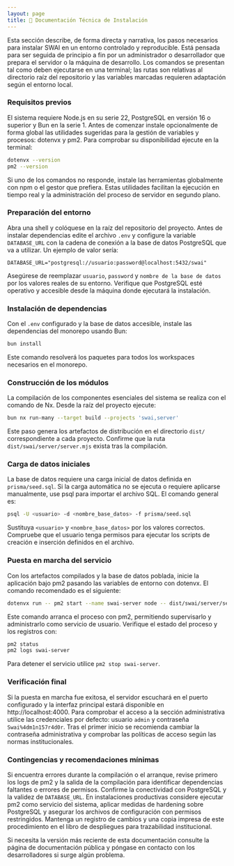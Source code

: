 ```yaml
---
layout: page
title: 📘 Documentación Técnica de Instalación
---
```


Esta sección describe, de forma directa y narrativa, los pasos necesarios para instalar SWAI en un entorno controlado y reproducible. Está pensada para ser seguida de principio a fin por un administrador o desarrollador que prepara el servidor o la máquina de desarrollo. Los comandos se presentan tal como deben ejecutarse en una terminal; las rutas son relativas al directorio raíz del repositorio y las variables marcadas requieren adaptación según el entorno local.

### Requisitos previos

El sistema requiere Node.js en su serie 22, PostgreSQL en versión 16 o superior y Bun en la serie 1. Antes de comenzar instale opcionalmente de forma global las utilidades sugeridas para la gestión de variables y procesos: dotenvx y pm2. Para comprobar su disponibilidad ejecute en la terminal:

```bash
dotenvx --version
pm2 --version
```

Si uno de los comandos no responde, instale las herramientas globalmente con npm o el gestor que prefiera. Estas utilidades facilitan la ejecución en tiempo real y la administración del proceso de servidor en segundo plano.

### Preparación del entorno

Abra una shell y colóquese en la raíz del repositorio del proyecto. Antes de instalar dependencias edite el archivo `.env` y configure la variable `DATABASE_URL` con la cadena de conexión a la base de datos PostgreSQL que va a utilizar. Un ejemplo de valor sería:

```env
DATABASE_URL="postgresql://usuario:password@localhost:5432/swai"
```

Asegúrese de reemplazar `usuario`, `password` y `nombre de la base de datos` por los valores reales de su entorno. Verifique que PostgreSQL esté operativo y accesible desde la máquina donde ejecutará la instalación.

### Instalación de dependencias

Con el `.env` configurado y la base de datos accesible, instale las dependencias del monorepo usando Bun:

```bash
bun install
```

Este comando resolverá los paquetes para todos los workspaces necesarios en el monorepo.

### Construcción de los módulos

La compilación de los componentes esenciales del sistema se realiza con el comando de Nx. Desde la raíz del proyecto ejecute:

```bash
bun nx run-many --target build --projects 'swai,server'
```

Este paso genera los artefactos de distribución en el directorio `dist/` correspondiente a cada proyecto. Confirme que la ruta `dist/swai/server/server.mjs` exista tras la compilación.

### Carga de datos iniciales

La base de datos requiere una carga inicial de datos definida en `prisma/seed.sql`. Si la carga automática no se ejecuta o requiere aplicarse manualmente, use psql para importar el archivo SQL. El comando general es:

```bash
psql -U <usuario> -d <nombre_base_datos> -f prisma/seed.sql
```

Sustituya `<usuario>` y `<nombre_base_datos>` por los valores correctos. Compruebe que el usuario tenga permisos para ejecutar los scripts de creación e inserción definidos en el archivo.

### Puesta en marcha del servicio

Con los artefactos compilados y la base de datos poblada, inicie la aplicación bajo pm2 pasando las variables de entorno con dotenvx. El comando recomendado es el siguiente:

```bash
dotenvx run -- pm2 start --name swai-server node -- dist/swai/server/server.mjs
```

Este comando arranca el proceso con pm2, permitiendo supervisarlo y administrarlo como servicio de usuario. Verifique el estado del proceso y los registros con:

```bash
pm2 status
pm2 logs swai-server
```

Para detener el servicio utilice `pm2 stop swai-server`.

### Verificación final

Si la puesta en marcha fue exitosa, el servidor escuchará en el puerto configurado y la interfaz principal estará disponible en http://localhost:4000. Para comprobar el acceso a la sección administrativa utilice las credenciales por defecto: usuario `admin` y contraseña `Swai%4dm1n157r4d0r`. Tras el primer inicio se recomienda cambiar la contraseña administrativa y comprobar las políticas de acceso según las normas institucionales.

### Contingencias y recomendaciones mínimas

Si encuentra errores durante la compilación o el arranque, revise primero los logs de pm2 y la salida de la compilación para identificar dependencias faltantes o errores de permisos. Confirme la conectividad con PostgreSQL y la validez de `DATABASE_URL`. En instalaciones productivas considere ejecutar pm2 como servicio del sistema, aplicar medidas de hardening sobre PostgreSQL y asegurar los archivos de configuración con permisos restringidos. Mantenga un registro de cambios y una copia impresa de este procedimiento en el libro de despliegues para trazabilidad institucional.

Si necesita la versión más reciente de esta documentación consulte la página de documentación pública y póngase en contacto con los desarrolladores si surge algún problema.
